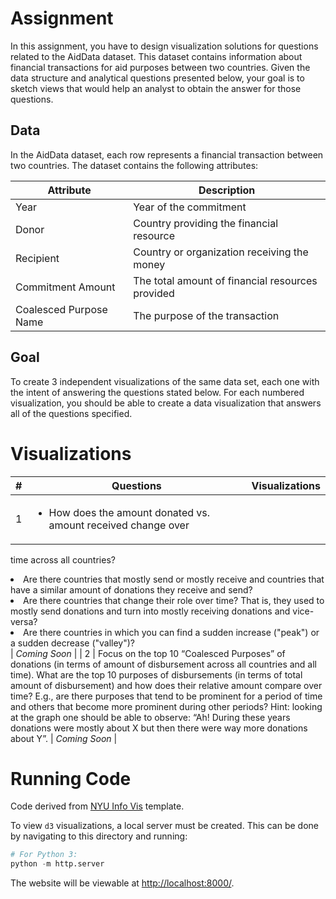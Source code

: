 # Assignment
In this assignment, you have to design visualization solutions for questions related to the
AidData dataset. This dataset contains information about financial transactions for aid purposes
between two countries. Given the data structure and analytical questions presented below, your
goal is to sketch views that would help an analyst to obtain the answer for those questions.

## Data
In the AidData dataset, each row represents a financial transaction between two countries. The dataset contains the following attributes:

| Attribute | Description |
| - | - |
| Year | Year of the commitment | 
| Donor | Country providing the financial resource | 
| Recipient | Country or organization receiving the money | 
| Commitment Amount | The total amount of financial resources provided | 
| Coalesced Purpose Name | The purpose of the transaction | 

## Goal
To create 3 independent visualizations of the same data set, each one with the intent of answering the questions stated below. For each numbered visualization, you should be able to create a data visualization that answers all of the questions specified.

# Visualizations
| # | Questions | Visualizations |
| - | - | - |
| 1 | <ul><li>How does the amount donated vs. amount received change over
time across all countries?</li><li>Are there countries that mostly send or mostly receive and
countries that have a similar amount of donations they receive and send?</li><li>Are there
countries that change their role over time? That is, they used to mostly send donations
  and turn into mostly receiving donations and vice-versa?</li><li>Are there countries in which
you can find a sudden increase ("peak") or a sudden decrease ("valley")?</li></ul> | *Coming Soon* |
| 2 | Focus on the top 10 “Coalesced Purposes” of donations (in terms of
amount of disbursement across all countries and all time). What are the top 10 purposes
of disbursements (in terms of total amount of disbursement) and how does their relative
amount compare over time? E.g., are there purposes that tend to be prominent for a
period of time and others that become more prominent during other periods? Hint:
looking at the graph one should be able to observe: “Ah! During these years donations
were mostly about X but then there were way more donations about Y”. | *Coming Soon* |

# Running Code
Code derived from [NYU Info Vis](https://github.com/nyuvis/info-vis-project-template) template.

To view `d3` visualizations, a local server must be created. This can be done by navigating to this directory and running:
```python
# For Python 3:
python -m http.server
```
The website will be viewable at [http://localhost:8000/](http://localhost:8000/).
